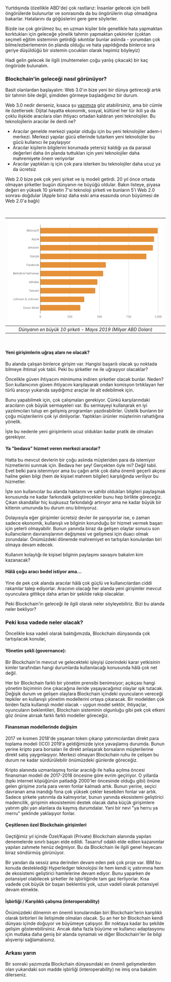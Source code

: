 Yurtdışında (özellikle ABD'de) çok rastlarız: İnsanlar gelecek için belli öngörülerde bulunurlar ve sonrasında da bu öngörülerin olup olmadığına bakarlar. Hatalarını da göğüslerini gere gere söylerler. 

Bizde ise çok görülmez bu; en uzman kişiler bile genellikle hata yapmaktan korktukları için geleceğe yönelik tahmin yapmaktan çekinirler (çoktan seçmeli eğitim sisteminin getirdiği sıkıntılar bunlar aslında - yorumdan çok bilme/ezberlemenin ön planda olduğu ve hata yapıldığında binlerce sıra geriye düşüldüğü bir sistemin çocukları olarak hepimiz böyleyiz)

Hadi gelin gelecek ile ilgili (muhtemelen çoğu yanlış çıkacak) bir kaç öngörüde bulunalım. 

### Blockchain'in geleceği nasıl görünüyor?

Basit olanlardan başlayalım: Web 3.0'ın bize yeni bir dünya getireceği artık bir tahmin bile değil, şimdiden görmeye başladığımız bir durum. 

Web 3.0 nedir derseniz, kısaca şu [yazımıza](/genel/2018/03/01/Geceleri-uykunuzu-ne-kaciriyor.html) göz atabilirsiniz, ama bir cümle ile özetlersek: 
Dijital hayatta ekonomik, sosyal, kültürel her tür ikili ya da çoklu ilişkide aracılara olan ihtiyacı ortadan kaldıran yeni teknolojiler. Bu teknolojilerin aracılar ile derdi ne?
* Aracılar genelde merkezi yapılar olduğu için bu yeni teknolojiler adem-i merkezi. Merkezi yapılar gücü ellerinde tutarken yeni teknolojiler bu gücü kullanıcı ile paylaşıyor
* Aracılar kişilerin bilgilerini korumada yetersiz kaldığı ya da parasal değerleri daha ön planda tuttukları için yeni teknolojiler daha mahremiyete önem veriyorlar
* Aracılar yaptıkları iş için çok para isterken bu teknolojiler daha ucuz ya da ücretsiz

Web 2.0 bize pek çok yeni şirket ve iş modeli getirdi. 20 yıl önce ortada olmayan şirketler bugün dünyanın ne büyüğü oldular. Bakın listeye, piyasa değeri en yüksek 10 şirketin 7'si teknoloji şirketi ve bunların 5'i Web 2.0 sonrası doğdular (Apple biraz daha eski ama esasında onun büyümesi de Web 2.0'a bağlı)

&nbsp;

| ![top_10_in_mcap_v3.png](/assets/top_10_in_mcap_v3.png) | 
|:--:| 
| *Dünyanın en büyük 10 şirketi - Mayıs 2019 (Milyar ABD Doları)* | 

&nbsp;

#### Yeni girişimlerin uğraş alanı ne olacak?

Bu alanda çalışan binlerce girişim var. Hangisi başarılı olacak şu noktada bilmeye ihtimal yok tabii. Peki bu şirketler ne ile uğraşıyor olacaklar? 

Öncelikle güven ihtiyacını minimuma indiren şirketler olacak bunlar. Neden? Son kullanıcının güven ihtiyacını karşılayarak ondan komisyon tırtıklayan her türlü aracıyı yukarıda saydığımız araçlar ile alt edebilmek için. 

Bunu yapabilmek için, çok çalışmaları gerekiyor. Çünkü karşılarındaki aracıların çok büyük sermayeleri var. Bu sermayeyi kullanarak en iyi yazılımcıları tutup en gelişmiş programları yazdırabilirler. Üstelik bunların bir çoğu müşterilerini çok iyi dinliyorlar. Yaptıkları ürünler müşterinin rahatlığına yönelik. 

İşte bu nedenle yeni girişimlerin ucuz oldukları kadar pratik de olmaları gerekiyor.

#### Ya "bedava" hizmet veren merkezi aracılar?

Hatta bu mevcut devlerin bir çoğu aslında müşteriden para da istemiyor hizmetlerini sunmak için. Bedava her şey! Gerçekten öyle mi? Değil tabii. Evet belki para istenmiyor ama bu çağın artık çok daha önemli geçerli akçesi haline gelen bilgi (hem de kişisel mahrem bilgiler) karşılığında veriliyor bu hizmetler. 

İşte son kullanıcılar bu alanda haklarını ve sahibi oldukları bilgileri paylaşmak konusunda ne kadar farkındalık geliştirecekler bunu hep birlikte göreceğiz. Çıkan skandallar hiç kuşkusuz farkındalığı artırıyor ama ne kadar büyük bir kitlenin umurunda bu durum onu bilmiyoruz. 

Dolayısıyla eğer girişimler ücretsiz devler ile yarışıyorlar ise, o zaman sadece ekonomik, kullanışlı ve bilginin korunduğu bir hizmet vermek başarı için yeterli olmayabilir. Bunun yanında biraz da gelişen olaylar sonucu son kullanıcıların davranışlarının değişmesi ve gelişmesi için duacı olmak zorundalar. Önümüzdeki dönemde mahremiyet en tartışılan konulardan biri olmaya devam edecek. 

Kullanım kolaylığı ile kişisel bilginin paylaşımı savaşını bakalım kim kazanacak? 

#### Hâlâ çoğu aracı bedel istiyor ama...

Yine de pek çok alanda aracılar hâlâ çok güçlü ve kullanıcılardan ciddi rakamlar talep ediyorlar. Aracının olacağı her alanda yeni girişimler mevcut oyunculara gittikçe daha artan bir şekilde rakip olacaklar. 

Peki Blockchain'in geleceği ile ilgili olarak neler söyleyebiliriz. Bizi bu alanda neler bekliyor?

### Peki kısa vadede neler olacak?

Öncelikle kısa vadeli olarak baktığımızda, Blockchain dünyasında çok tartışılacak konular, 

#### Yönetim şekli (governance):  
Bir Blockchain'in mevcut ve gelecekteki işleyişi üzerindeki karar yetkisinin kimler tarafından hangi durumlarda kullanılacağı konusunda hâlâ çok net değil. 

Her bir Blockchain farklı bir yönetim prensibi benimsiyor; açıkçası hangi yönetim biçiminin öne çıkacağına ileride yaşayacağımız olaylar ışık tutacak. Değişik durum ve gelişen olaylara Blockchain içindeki oyuncuların vereceği tepkiler en kullanışlı yönetim modellerini ortaya çıkaracak. Bir modelden çok birden fazla kullanışlı model olacak - uygun model sektör, ihtiyaçlar, oyuncuların beklentileri, Blockchain sisteminin olgunluğu gibi pek çok etkeni göz önüne alırsak farklı farklı modeller göreceğiz. 

#### Finansman modellerinde değişim
2017 ve kısmen 2018'de yaşanan token çıkarıp yatırımcılardan direkt para toplama modeli (ICO) 2019'a geldiğimizde iyice yavaşlamış durumda. Bunun yerine kripto para borsaları ile direkt anlaşarak borsaların müşterilerine direkt satış yaygınlaşıyor. Merkezi olmayan Blockchain ruhu ile çelişen bu durum ne kadar sürdürülebilir önümüzdeki günlerde göreceğiz. 

Kripto alanında uzmanlaşmış fonlar aracılığı ile halka açılma öncesi finansman modeli de 2017-2018 öncesine göre evrim geçiriyor. O yıllarda (tıpkı internet köpüğünün patladığı 2000'ler öncesinde olduğu gibi) önüne gelen girişime zorla para veren fonlar kalmadı artık. Bunun yerine, seçici davranan ama inandığı fona çok yüksek çekler kesebilen fonlar var artık. Sadece şirkete yatırımla da kalmıyorlar, bunun yanında ekosistemi geliştirici madencilik, girişimin ekosistemini destek olacak daha küçük girişimlere yatırım gibi yan alanlara da kaymış durumdalar. Yani bir nevi "ya herru ya merru" şeklinde yaklaşıyor fonlar. 

#### Çeşitlenen özel Blockchain girişimleri
Geçtiğimiz yıl içinde Özel/Kapalı (Private) Blockchain alanında yapılan denemelerde sınırlı başarı elde edildi. Tasarruf odaklı elde edilen kazanımlar yapılan zahmete henüz değmiyor. Bu da Blockchain ile ilgili genel heyecanı biraz söndürmüş görünüyor.  

Bir yandan da sessiz ama derinden devam eden pek çok proje var. IBM bu konuda desteklediği Hyperledger teknolojisi ile hem kendi iç yatırımına hem de ekosistemi geliştirici hamlelerine devam ediyor. Bunu yaparken de potansiyel olabilecek şirketler ile işbirliğinde tam gaz ilerliyorlar. Kısa vadede çok büyük bir başarı beklentisi yok, uzun vadeli olarak potansiyel devam etmekte. 

#### İşbirliği / Karşılıklı çalışma (interoperability)
Önümüzdeki dönemin en önemli konularından biri Blockchain'lerin karşılıklı olarak birbirleri ile iletişimde olmaları olacak. Şu an her bir Blockchain kendi dünyası içinde doğuyor ve büyümeye çalışıyor. Bir noktaya kadar bu şekilde gelişim gösterebilirsiniz. Ancak daha fazla büyüme ve kullanıcı adaptasyonu için mutlaka daha geniş bir alanda oynamalı ve diğer Blockchain'ler ile bilgi alışverişi sağlamalısınız.  

### Arkası yarın
Bir sonraki yazımızda Blockchain dünyasındaki en önemli gelişmelerden olan yukarıdaki son madde işbirliği (interoperability) ne imiş ona bakalım dilerseniz. 
